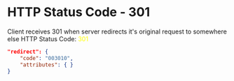 # HTTP Status Code - 301

Client receives 301 when server redirects it's original request to somewhere else
HTTP Status Code: <span style="color:yellow">301</span>
```json
"redirect": {
    "code": "003010",
    "attributes": { }
}
```